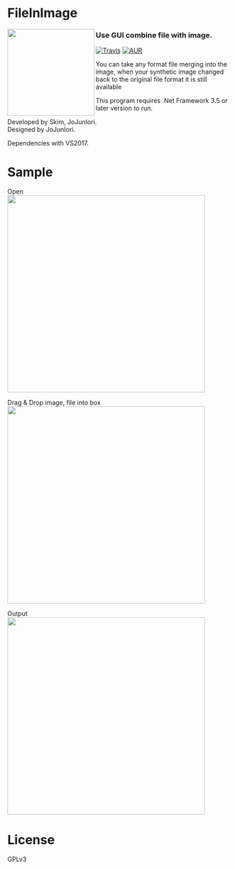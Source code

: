 # FileInImage

<img src="https://github.com/jojuniori/FileInImage/raw/master/icon.png" width="196px" align="left">

### Use GUI combine file with image.

[![Travis](https://img.shields.io/travis/rust-lang/rust.svg)]()
[![AUR](https://img.shields.io/aur/license/yaourt.svg)]()

You can take any format file merging into the image, when your synthetic image changed back to the original file format it is still available

This program requires .Net Framework 3.5 or later version to run.

Developed by Skim, JoJunIori.  
Designed by JoJunIori.

Dependencies with VS2017.


# Sample

Open  
<img src="https://github.com/jojuniori/FileInImage/raw/master/sample_open.png" width="445px">  

Drag & Drop image, file into box   
<img src="https://github.com/jojuniori/FileInImage/raw/master/sample_input.png" width="445px">  

Output  
<img src="https://github.com/jojuniori/FileInImage/raw/master/sample_output.png" width="445px">  

# License

GPLv3
